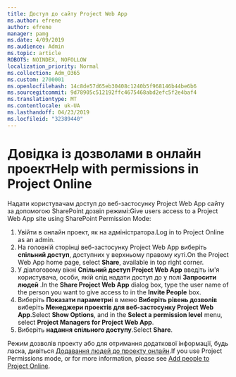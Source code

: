 ```yaml
---
title: Доступ до сайту Project Web App
ms.author: efrene
author: efrene
manager: pamg
ms.date: 4/09/2019
ms.audience: Admin
ms.topic: article
ROBOTS: NOINDEX, NOFOLLOW
localization_priority: Normal
ms.collection: Adm_O365
ms.custom: 2700001
ms.openlocfilehash: 14c8de57d65eb30408c1240b5f968146b44be6b6
ms.sourcegitcommit: 9d78905c512192ffc4675468abd2efc5f2e4baf4
ms.translationtype: MT
ms.contentlocale: uk-UA
ms.lasthandoff: 04/23/2019
ms.locfileid: "32389440"
---
```

# <a name="help-with-permissions-in-project-online"></a><span data-ttu-id="8fb35-102">Довідка із дозволами в онлайн проект</span><span class="sxs-lookup"><span data-stu-id="8fb35-102">Help with permissions in Project Online</span></span>

<span data-ttu-id="8fb35-103">Надати користувачам доступ до веб-застосунку Project Web App сайту за допомогою SharePoint дозвіл режимі:</span><span class="sxs-lookup"><span data-stu-id="8fb35-103">Give users access to a Project Web App site using SharePoint Permission Mode:</span></span>

1. <span data-ttu-id="8fb35-104">Увійти в онлайн проект, як на адміністратора.</span><span class="sxs-lookup"><span data-stu-id="8fb35-104">Log in to Project Online as an admin.</span></span>
2. <span data-ttu-id="8fb35-105">На головній сторінці веб-застосунку Project Web App виберіть **спільний доступ**, доступних у верхньому правому куті.</span><span class="sxs-lookup"><span data-stu-id="8fb35-105">On the Project Web App home page, select **Share**, available in top right corner.</span></span>
3. <span data-ttu-id="8fb35-106">У діалоговому вікні **Спільний доступ Project Web App** введіть ім'я користувача, особи, якій слід надати доступ до у полі **Запросити людей** .</span><span class="sxs-lookup"><span data-stu-id="8fb35-106">In the **Share Project Web App** dialog box, type the user name of the person you want to give access to in the **Invite People** box.</span></span>
4. <span data-ttu-id="8fb35-107">Виберіть **Показати параметри**і в меню **Виберіть рівень дозволів** виберіть **Менеджери проектів для веб-застосунку Project Web App**.</span><span class="sxs-lookup"><span data-stu-id="8fb35-107">Select **Show Options**, and in the **Select a permission level** menu, select **Project Managers for Project Web App**.</span></span>
5. <span data-ttu-id="8fb35-108">Виберіть **надання спільного доступу**.</span><span class="sxs-lookup"><span data-stu-id="8fb35-108">Select **Share**.</span></span>

<span data-ttu-id="8fb35-109">Режим дозволів проекту або для отримання додаткової інформації, будь ласка, дивіться [Додавання людей до проекту онлайн](https://docs.microsoft.com/projectonline/step-2-add-people-to-project-online).</span><span class="sxs-lookup"><span data-stu-id="8fb35-109">If you use Project Permissions mode, or for more information, please see [Add people to Project Online](https://docs.microsoft.com/projectonline/step-2-add-people-to-project-online).</span></span>


  

